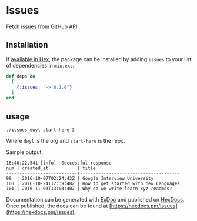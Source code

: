 # Issues

Fetch issues from GitHub API

## Installation

If [available in Hex](https://hex.pm/docs/publish), the package can be installed
by adding `issues` to your list of dependencies in `mix.exs`:

```elixir
def deps do
  [
    {:issues, "~> 0.1.0"}
  ]
end
```

## usage

```
./issues dwyl start-here 3
```
Where `dwyl` is the org and `start-here` is the repo.

Sample output:
```
16:40:22.541 [info]  Successful response
num | created_at           | title
----+----------------------+--------------------------------------
99  | 2016-10-07T02:24:43Z | Google Interview University
100 | 2016-10-24T12:39:48Z | How to get started with new Languages
101 | 2016-11-03T13:03:40Z | Why do we write learn-xyz readmes?
```


Documentation can be generated with [ExDoc](https://github.com/elixir-lang/ex_doc)
and published on [HexDocs](https://hexdocs.pm). Once published, the docs can
be found at [https://hexdocs.pm/issues](https://hexdocs.pm/issues).
